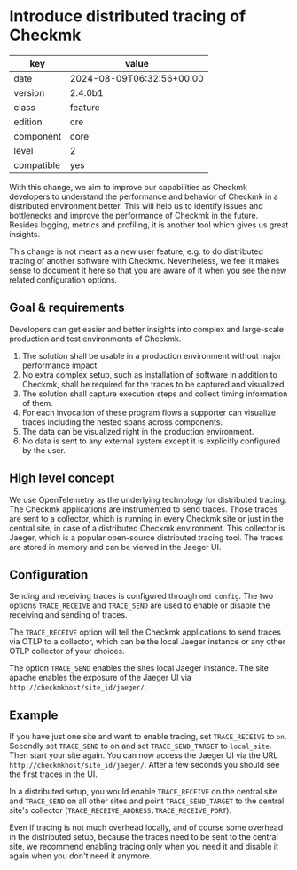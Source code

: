 [//]: # (werk v2)
# Introduce distributed tracing of Checkmk

key        | value
---------- | ---
date       | 2024-08-09T06:32:56+00:00
version    | 2.4.0b1
class      | feature
edition    | cre
component  | core
level      | 2
compatible | yes

With this change, we aim to improve our capabilities as Checkmk developers to
understand the performance and behavior of Checkmk in a distributed environment
better. This will help us to identify issues and bottlenecks and improve the
performance of Checkmk in the future. Besides logging, metrics and profiling, it
is another tool which gives us great insights.

This change is not meant as a new user feature, e.g. to do distributed tracing
of another software with Checkmk. Nevertheless, we feel it makes sense to
document it here so that you are aware of it when you see the new related
configuration options.

## Goal & requirements

Developers can get easier and better insights into complex and large-scale
production and test environments of Checkmk.

1. The solution shall be usable in a production environment without major
   performance impact.
2. No extra complex setup, such as installation of software in addition to
   Checkmk, shall be required for the traces to be captured and visualized.
3. The solution shall capture execution steps and collect timing information of
   them.
4. For each invocation of these program flows a supporter can visualize traces
   including the nested spans across components.
5. The data can be visualized right in the production environment.
6. No data is sent to any external system except it is explicitly configured by
   the user.

## High level concept

We use OpenTelemetry as the underlying technology for distributed tracing. The
Checkmk applications are instrumented to send traces. Those traces are sent to a
collector, which is running in every Checkmk site or just in the central site,
in case of a distributed Checkmk environment. This collector is Jaeger, which is
a popular open-source distributed tracing tool. The traces are stored in memory
and can be viewed in the Jaeger UI.

## Configuration

Sending and receiving traces is configured through `omd config`. The two options
`TRACE_RECEIVE` and `TRACE_SEND` are used to enable or disable the receiving and
sending of traces.

The `TRACE_RECEIVE` option will tell the Checkmk applications to send traces via
OTLP to a collector, which can be the local Jaeger instance or any other OTLP
collector of your choices.

The option `TRACE_SEND` enables the sites local Jaeger instance. The site apache
enables the exposure of the Jaeger UI via `http://checkmkhost/site_id/jaeger/`.

## Example

If you have just one site and want to enable tracing, set `TRACE_RECEIVE` to `on`.
Secondly set `TRACE_SEND` to on and set `TRACE_SEND_TARGET` to `local_site`.
Then start your site again. You can now access the Jaeger UI via the URL
`http://checkmkhost/site_id/jaeger/`. After a few seconds you should see the
first traces in the UI.

In a distributed setup, you would enable `TRACE_RECEIVE` on the central site and
`TRACE_SEND` on all other sites and point `TRACE_SEND_TARGET` to the central
site's collector (`TRACE_RECEIVE_ADDRESS:TRACE_RECEIVE_PORT`).


Even if tracing is not much overhead locally, and of course some overhead in the
distributed setup, because the traces need to be sent to the central site, we
recommend enabling tracing only when you need it and disable it again when you
don't need it anymore.
